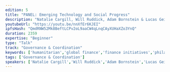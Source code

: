 ```yaml
---
edition: 5
title: "PANEL: Emerging Technology and Social Progress"
description: "Natalie Cargill, Will Ruddick, Adam Bornstein & Lucas Geiger discuss Emerging Technology & Social Progress."
youtubeUrl: "https://youtu.be/nnXfEr6KJEI"
ipfsHash: "QmdRNW52Mk8BeftLCPv2oL9aaCW4qLnqCAyXUHaXZo3YnQ"
duration: 2359
expertise: "Beginner"
type: "Talk"
track: "Governance & Coordination"
keywords: ['humanitarian','global finance','finance initiatives','philanthropy','technical']
tags: ['Governance & Coordination']
speakers: ['Natalie Cargill','Will Ruddick','Adam Bornstein','Lucas Geiger']
---
```

